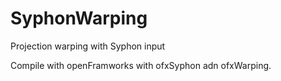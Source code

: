 # SyphonWarping
Projection warping with Syphon input

Compile with openFramworks with ofxSyphon adn ofxWarping.
